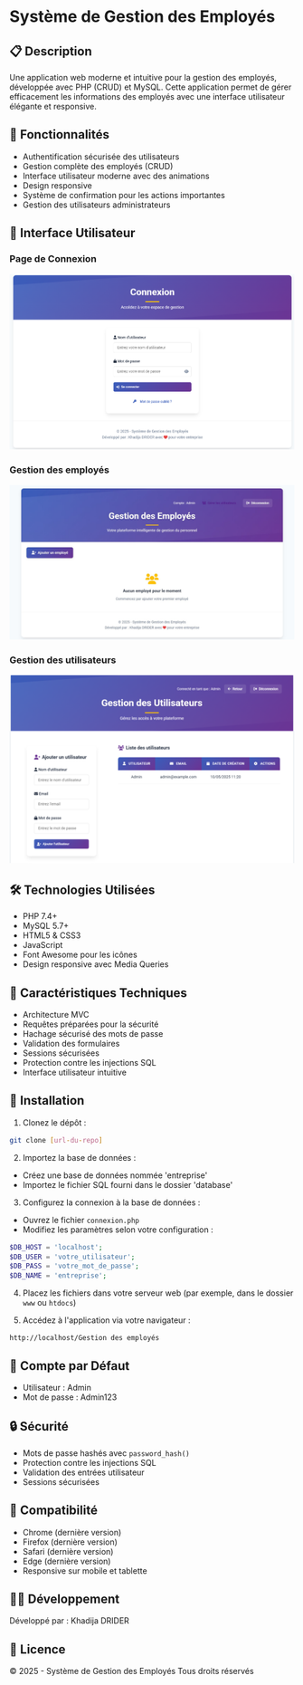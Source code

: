 # Système de Gestion des Employés

## 📋 Description
Une application web moderne et intuitive pour la gestion des employés, développée avec PHP (CRUD) et MySQL. Cette application permet de gérer efficacement les informations des employés avec une interface utilisateur élégante et responsive.

## 🌟 Fonctionnalités
- Authentification sécurisée des utilisateurs
- Gestion complète des employés (CRUD)
- Interface utilisateur moderne avec des animations
- Design responsive
- Système de confirmation pour les actions importantes
- Gestion des utilisateurs administrateurs

## 🎨 Interface Utilisateur
### Page de Connexion
![Page de Connexion](screenshots/image.png)

### Gestion des employés
![Tableau de Bord](screenshots/image1.jpg)

### Gestion des utilisateurs
![Gestion des utilisateurs](screenshots/image2.png)

## 🛠️ Technologies Utilisées
- PHP 7.4+
- MySQL 5.7+
- HTML5 & CSS3
- JavaScript
- Font Awesome pour les icônes
- Design responsive avec Media Queries

## 🎯 Caractéristiques Techniques
- Architecture MVC
- Requêtes préparées pour la sécurité
- Hachage sécurisé des mots de passe
- Validation des formulaires
- Sessions sécurisées
- Protection contre les injections SQL
- Interface utilisateur intuitive

## 🚀 Installation

1. Clonez le dépôt :
```bash
git clone [url-du-repo]
```

2. Importez la base de données :
- Créez une base de données nommée 'entreprise'
- Importez le fichier SQL fourni dans le dossier 'database'

3. Configurez la connexion à la base de données :
- Ouvrez le fichier `connexion.php`
- Modifiez les paramètres selon votre configuration :
```php
$DB_HOST = 'localhost';
$DB_USER = 'votre_utilisateur';
$DB_PASS = 'votre_mot_de_passe';
$DB_NAME = 'entreprise';
```

4. Placez les fichiers dans votre serveur web (par exemple, dans le dossier `www` ou `htdocs`)

5. Accédez à l'application via votre navigateur :
```
http://localhost/Gestion des employés
```

## 👤 Compte par Défaut
- Utilisateur : Admin
- Mot de passe : Admin123

## 🔒 Sécurité
- Mots de passe hashés avec `password_hash()`
- Protection contre les injections SQL
- Validation des entrées utilisateur
- Sessions sécurisées

## 📱 Compatibilité
- Chrome (dernière version)
- Firefox (dernière version)
- Safari (dernière version)
- Edge (dernière version)
- Responsive sur mobile et tablette

## 👩‍💻 Développement
Développé par : Khadija DRIDER

## 📄 Licence
© 2025 - Système de Gestion des Employés
Tous droits réservés 